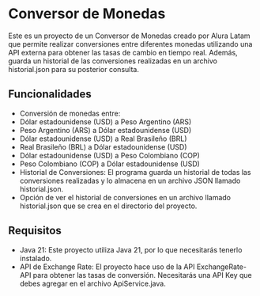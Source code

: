 # Conversor de Monedas

Este es un proyecto de un Conversor de Monedas creado por Alura Latam que permite realizar conversiones entre diferentes monedas utilizando una API externa para obtener las tasas de cambio en tiempo real. Además, guarda un historial de las conversiones realizadas en un archivo historial.json para su posterior consulta.

## Funcionalidades
* Conversión de monedas entre:
* Dólar estadounidense (USD) a Peso Argentino (ARS)
* Peso Argentino (ARS) a Dólar estadounidense (USD)
* Dólar estadounidense (USD) a Real Brasileño (BRL)
* Real Brasileño (BRL) a Dólar estadounidense (USD)
* Dólar estadounidense (USD) a Peso Colombiano (COP)
* Peso Colombiano (COP) a Dólar estadounidense (USD)
* Historial de Conversiones: El programa guarda un historial de todas las conversiones realizadas y lo almacena en un archivo JSON llamado historial.json.
* Opción de ver el historial de conversiones en un archivo llamado historial.json que se crea en el directorio del proyecto.

## Requisitos
- Java 21: Este proyecto utiliza Java 21, por lo que necesitarás tenerlo instalado.
- API de Exchange Rate: El proyecto hace uso de la API ExchangeRate-API para obtener las tasas de conversión. Necesitarás una API Key que debes agregar en el archivo ApiService.java.
